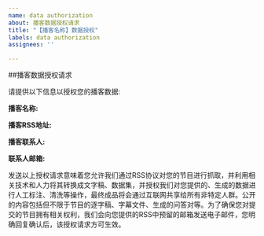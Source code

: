 ```yaml
---
name: data authorization
about: 播客数据授权请求
title: "【播客名称】数据授权"
labels: data authorization
assignees: ''

---
```


##播客数据授权请求

请提供以下信息以授权您的播客数据:

**播客名称:**

**播客RSS地址:**

**播客联系人:**

**联系人邮箱:**

发送以上授权请求意味着您允许我们通过RSS协议对您的节目进行抓取，并利用相关技术和人力将其转换成文字稿、数据集，并授权我们对您提供的、生成的数据进行人工标注、清洗等操作，最终成品将会通过互联网共享给所有非特定人群。公开的内容包括但不限于节目的逐字稿、字幕文件、生成的问答对等。为了确保您对提交的节目拥有相关权利，我们会向您提供的RSS中预留的邮箱发送电子邮件，您明确回复确认后，该授权请求方可生效。
